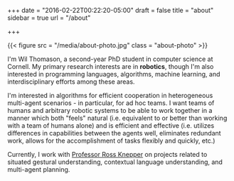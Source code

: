 +++
date = "2016-02-22T00:22:20-05:00"
draft = false
title = "about"
sidebar = true
url = "/about"

+++

{{< figure src = "/media/about-photo.jpg" class = "about-photo" >}}

I'm Wil Thomason, a second-year PhD student in computer science at Cornell. My
primary research interests are in **robotics**, though I'm also interested in
programming languages, algorithms, machine learning, and interdisciplinary
efforts among these areas.

I'm interested in algorithms for efficient cooperation in
heterogeneous multi-agent scenarios - in particular, for ad hoc teams. I want teams of humans and 
arbitrary robotic systems to be able to work together in a manner which both "feels"
natural (i.e.  equivalent to or better than working with a team of humans
alone) and is efficient and effective (i.e. utilizes differences in
capabilities between the agents well, eliminates redundant work, allows for the
accomplishment of tasks flexibly and quickly, etc.)

Currently, I work with [Professor Ross Knepper][rak] on projects related to
situated gestural understanding, contextual language understanding, and multi-agent planning.

[rak]: http://www.cs.cornell.edu/~rak/
